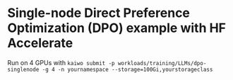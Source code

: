 # Single-node Direct Preference Optimization (DPO) example with HF Accelerate

Run on 4 GPUs with `kaiwo submit -p workloads/training/LLMs/dpo-singlenode -g 4 -n yournamespace --storage=100Gi,yourstorageclass`